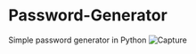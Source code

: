 # Password-Generator
Simple password generator in Python
![Capture](https://user-images.githubusercontent.com/107879093/181909313-8bda55ad-70d3-44f7-ae75-de86a3acdea8.PNG)
